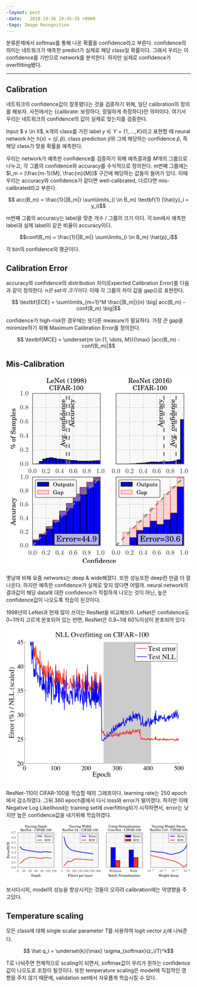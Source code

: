 ```yaml
---
-layout: post
-date:   2018-10-26 10:45:35 +0900
-tags: Image Recognition
---
```



 분류문제에서 softmax를 통해 나온 확률을 confidence라고 부른다. confidence의 의미는 네트워크가 예측한 predict가 실제로 해당 class일 확률이다. 그래서 우리는 이 confidence를 기반으로 network를 분석한다. 하지만 실제로 confidence가 overfitting됐다.

<!--more-->

---
## Calibration
 네트워크의 confidence값이 잘못됐다는 것을 검증하기 위해, 일단 calibration의 정의를 해보자. 사전에서는 {calibrate: 보정하다, 정밀하게 측정하다}란 의미이다. 여기서 우리는 네트워크의 confidence의 값이 실제로 맞는지를 검증한다.
  
 Input $ x \in X$, k개의 class를 가진 label $y \in Y = \{1, \dots, K\}$라고 표현할 때 neural network $h$는 $h(x) = (\hat{y}, \hat{p})$. class prediction $\hat{y}$와 그에 해당하는 confidence $\hat{p}$, 즉 해당 class가 맞을 확률을 예측한다. 

 우리는 network가 예측한 confidence를 검증하기 위해 예측결과를 $M$개의 그룹으로 나누고, 각 그룹의 confidence와 accuracy를 수식적으로 정의한다. m번째 그룹에는 $I_m =  (\frac{m-1}{M}, \frac{m}{M}]$ 구간에 해당하는 값들이 들어가 있다. 이때 우리는 accuracy와 confidence가 같다면 well-calibrated, 다르다면 mis-calibrated라고 부른다.

 $$ acc(B_m) = \frac{1}{|B_m|} \sum\limits_{i \in B_m} \textbf{1} (\hat{y}_i = y_i)$$

 m번째 그룹의 accuracy는 label을 맞춘 개수 / 그룹의 크기 이다. 각 bin에서 예측한 label과 실제 label이 같은 비율이 accuracy이다.

 $$conf(B_m) = \frac{1}{|B_m|} \sum\limits_{i \in B_m} \hat{p}_i$$

 각 bin의 confidence의 평균이다.

## Calibration Error 

 accuracy와 confidence의 distribution 차이(Expected Calibration Error)를 다음과 같이 정의한다. _n은 set의 크기이다._ 이때 각 그룹의 차이 값을 gap으로 표현한다.

 $$ \textbf{ECE} = \sum\limits_{m=1}^M \frac{|B_m|}{n} \big| acc(B_m) - conf(B_m) \big|$$

 confidence가 high-risk한 경우에는 또다른 measure가 필요하다. 가장 큰 gap을 minimize하기 위해 Maximum Calibration Error를 정의한다.

 $$ \textbf{MCE} = \underset{m \in {1, \dots, M}}{\max} |acc(B_m) - conf(B_m)|$$

## Mis-Calibration

 ![Fig. 1](/assets/images/Calibration/Figure1.png)

 옛날에 비해 요즘 networks는 deep & wide해졌다. 또한 성능또한 deep한 만큼 더 잘나온다. 하지만 예측한 confidence가 실제로 맞지 않다면 어떨까. neural network의 결과값이 해당 data에 대한 confidence가 적절하게 나오는 것이 아닌, 높은 confidence값이 나오도록 학습이 된것이다.

 1998년의 LeNet과 현재 많이 쓰이는 ResNet을 비교해보자. LeNet은 confidence도 0~1까지 고르게 분포되어 있는 반면, ResNet은 0.9~1에 60%이상이 분포되어 있다. 

 ![Fig. 3](/assets/images/Calibration/Figure3.png)

 ResNet-110이 CIFAR-100을 학습할 때의 그래프이다. learning rate는 250 epoch에서 감소하였다. 그뒤 360 epoch쯤에서 다시 loss와 error가 떨어졌다. 하지만 이때 Negative Log Likelihood는 training set에 overfitting되기 시작하면서, error는 낮지만 높은 confidence값을 내기위해 학습하였다.

 ![Fig. 2](/assets/images/Calibration/Figure2.png)

 보시다시피, model의 성능을 향상시키는 것들이 오히려 calibration에는 악영향을 주고있다. 

## Temperature scaling

 모든 class에 대해 single scalar parameter $T$를 사용하여 logit vector $z_i$에 나눠준다. 

 $$ \hat q_i = \underset{k}{\max} \sigma_{softmax}(z_i/T)^k$$

 T로 나눠주면 전체적으로 scaling이 되면서, softmax값이 우리가 원하는 confidence값이 나오도로 조정이 될것이다. 또한 temperature scaling은 model에 직접적인 영향을 주지 않기 때문에, validation set에서 자유롭게 학습시킬 수 있다.
